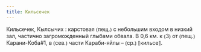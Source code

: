 ```yaml
---
title: Кильсечек
---
```


Кильсечек, Кылсычих
: карстовая ⦅пещ.⦆ с небольшим входом в низкий зал, частично загроможденный глыбами обвала. В 0,6 км. к ⦅З⦆ от ⦅пещ.⦆ Карани-Коба#1, в ⦅сев.⦆ части Караби-яйлы – ⦅ср.⦆ ⟦кильсе⟧.
